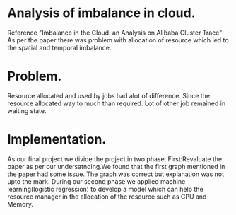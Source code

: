 # Analysis of imbalance in cloud.
Reference "Imbalance in the Cloud: an Analysis on Alibaba Cluster Trace"
As per the paper there was problem with allocation of resource which led to the spatial and temporal imbalance.
# Problem.
Resource allocated and used by jobs had alot of difference.
Since the resource allocated way to much than required. Lot of other job remained in waiting state.
# Implementation.
As our final project we divide the project in two phase.
First:Revaluate the paper as per our undersatnding.We found that the first graph mentioned in the paper had some issue. The graph was correct but explanation was not upto the mark.
During our second phase we applied machine learning(logistic regression) to  develop a model which can help the resource manager in the allocation of the resource such as CPU and Memory.
